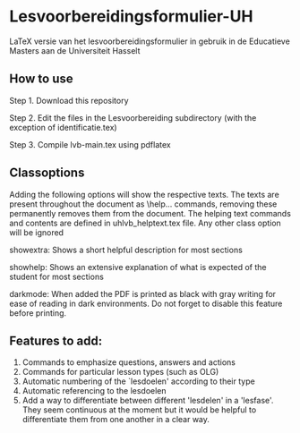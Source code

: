 # Lesvoorbereidingsformulier-UH
LaTeX versie van het lesvoorbereidingsformulier in gebruik in de Educatieve Masters aan de Universiteit Hasselt

## How to use
Step 1. Download this repository

Step 2. Edit the files in the Lesvoorbereiding subdirectory (with the exception of identificatie.tex)

Step 3. Compile lvb-main.tex using pdflatex

## Classoptions
Adding the following options will show the respective texts. 
The texts are present throughout the document as \help... commands, removing these permanently removes them from the document.
The helping text commands and contents are defined in uhlvb_helptext.tex file.
Any other class option will be ignored

showextra: Shows a short helpful description for most sections

showhelp: Shows an extensive explanation of what is expected of the student for most sections

darkmode: When added the PDF is printed as black with gray writing for ease of reading in dark environments.
Do not forget to disable this feature before printing.

## Features to add:
1. Commands to emphasize questions, answers and actions
2. Commands for particular lesson types (such as OLG)
3. Automatic numbering of the `lesdoelen' according to their type
4. Automatic referencing to the lesdoelen
5. Add a way to differentiate between different 'lesdelen' in a 'lesfase'. They seem continuous at the moment but it would be helpful to differentiate them from one another in a clear way.